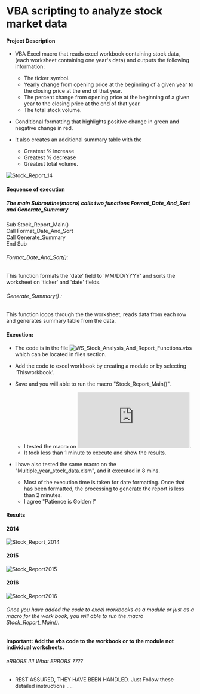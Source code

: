#  VBA scripting to analyze stock market data
#### Project Description

* VBA Excel macro that reads excel workbook containing stock data, (each worksheet containing one year's data) and outputs the following information:
  * The ticker symbol.
  * Yearly change from opening price at the beginning of a given year to the closing price at the end of that year.
  * The percent change from opening price at the beginning of a given year to the closing price at the end of that year.
  * The total stock volume.
    
* Conditional formatting that highlights positive change in green and negative change in red.
* It also creates an additional summary table with the 
   * Greatest % increase
   * Greatest % decrease 
   * Greatest total volume.

![Stock_Report_14](https://user-images.githubusercontent.com/81383838/119068685-4d74a100-b9aa-11eb-8423-27c711b66c27.jpg)
#### Sequence of execution
##### The main Subroutine(macro) calls two functions Format_Date_And_Sort and Generate_Summary

Sub Stock_Report_Main()\
Call Format_Date_And_Sort\
Call Generate_Summary\
End Sub

###### Format_Date_And_Sort():
This function formats the 'date' field to 'MM/DD/YYYY' and sorts the worksheet on 'ticker' and 'date' fields. 
###### Generate_Summary() :
This function loops through the the worksheet, reads data from each row and generates summary table from the data.
 
#### Execution:
  * The code is in the file ![WS_Stock_Analysis_And_Report_Functions.vbs](https://github.com/V-MalM/VBA-challenge/blob/main/WS_Stock_Analysis_And_Report_Functions.vbs) which can be located in files section.
  * Add the code to excel workbook by creating a module or by selecting 'Thisworkbook'.
  * Save and you will able to run the macro "Stock_Report_Main()".
     * I tested the macro on ![alphabetical_testing.xlsm](https://github.com/V-MalM/VBA-challenge/blob/main/alphabetical_testing.xlsm).
     * It took less than 1 minute to execute and show the results.

 * I have also tested the same macro on the "Multiple_year_stock_data.xlsm", and it executed in 8 mins. 
    * Most of the execution time is taken for date formatting. Once that has been formatted, the processing to generate the report is less than 2 minutes.
    * I agree "Patience is Golden !"

#### Results
#### 2014
![Stock_Report_2014](https://user-images.githubusercontent.com/81383838/119143295-11265c80-ba0d-11eb-8a2f-2ba9121f3e1c.jpg)
#### 2015
![Stock_Report2015](https://user-images.githubusercontent.com/81383838/119071694-e5c15480-b9af-11eb-96fd-7c96c1512f5a.jpg)
#### 2016
![Stock_Report2016](https://user-images.githubusercontent.com/81383838/119071702-ea860880-b9af-11eb-90f1-34dea540b087.jpg)


###### Once you have added the code to excel workbooks as a module or just as a macro for the work book, you will able to run the macro Stock_Report_Main().
#### Important: Add the vbs code to the workbook or to the module not individual worksheets.
###### eRRORS !!!! What ERRORS ????
* REST ASSURED, THEY HAVE BEEN HANDLED. Just Follow these detailed instructions ....
 
